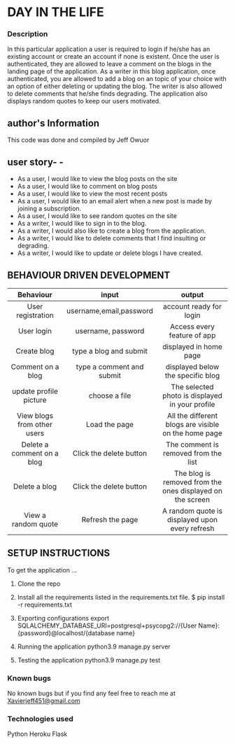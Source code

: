 # DAY IN THE LIFE
### Description
In this particular application a user is required to login if he/she has an existing account or create an account if none is existent. Once the user is authenticated, they are allowed to leave a comment on the blogs  in the landing page of the application. As a writer in this blog application, once authenticated, you are allowed to add a blog on an topic of your choice with an option of either deleting or updating the blog. The writer is also allowed to delete comments that he/she finds degrading. The application also displays random quotes to keep our users motivated.
## author's Information
This code was done and compiled by Jeff Owuor

## user story- - 
- As a user, I would like to view the blog posts on the site
- As a user, I would like to comment on blog posts
- As a user, I would like to view the most recent posts
- As a user, I would like to an email alert when a new post is made by joining a subscription.
- As a user, I would like to see random quotes on the site
- As a writer, I would like to sign in to the blog.
- As a writer, I would also like to create a blog from the application.
- As a writer, I would like to delete comments that I find insulting or degrading.
- As a writer, I would like to update or delete blogs I have created.

## BEHAVIOUR DRIVEN DEVELOPMENT
| Behaviour  | input  |output   |
| :------------: | :------------: | :------------: |
|User registration   | username,email,password  | account ready for login   |
| User login  | username, password  |  Access every feature of app   |
| Create blog  | type a blog and submit   |displayed in home page   |
| Comment on a blog  | type a comment and submit  | displayed below the specific blog   |
| update profile picture  | choose a file   | The selected photo is displayed in your profile  |
|  View blogs from other users |Load the page   | All the different blogs are visible on the home page  |
|Delete a comment on a blog|Click the delete button |The comment is removed from the list|
|Delete a blog|Click the delete button|The blog is removed from the ones displayed on the screen|
|View a random quote|Refresh the page|A random quote is displayed upon every refresh|

## SETUP INSTRUCTIONS
To get the application ...
1. Clone the repo
2.  Install all the requirements listed in the requirements.txt file.
  $ pip install -r requirements.txt

3. Exporting configurations
   export SQLALCHEMY_DATABASE_URI=postgresql+psycopg2://{User Name}:{password}@localhost/{database name}

4. Running the application
    python3.9 manage.py server

5. Testing the application
    python3.9 manage.py test


### Known bugs 
No known bugs but if you find any feel free to reach me at Xavierjeff451@gmail.com
### Technologies used
Python
Heroku
Flask
